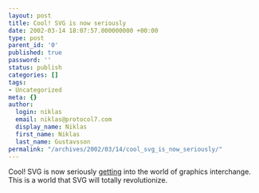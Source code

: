 ```yaml
---
layout: post
title: Cool! SVG is now seriously
date: 2002-03-14 18:07:57.000000000 +00:00
type: post
parent_id: '0'
published: true
password: ''
status: publish
categories: []
tags:
- Uncategorized
meta: {}
author:
  login: niklas
  email: niklas@protocol7.com
  display_name: Niklas
  first_name: Niklas
  last_name: Gustavsson
permalink: "/archives/2002/03/14/cool_svg_is_now_seriously/"
---
```

Cool! SVG is now seriously [getting](http://www.malz-kassner.com/e/info_svg.htm) into the world of graphics interchange. This is a world that SVG will totally revolutionize.

